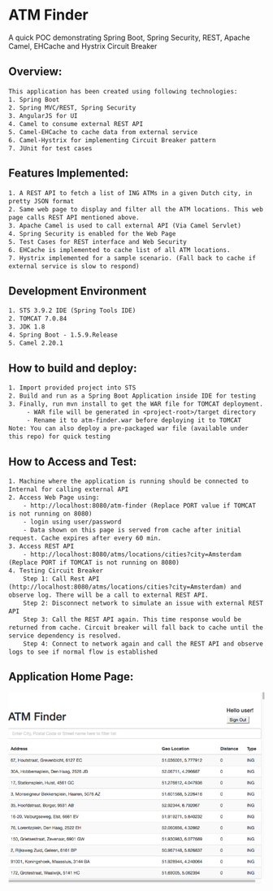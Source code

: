 # ATM Finder 

A quick POC demonstrating Spring Boot, Spring Security, REST, Apache Camel, EHCache and Hystrix Circuit Breaker

Overview:
--------
	This application has been created using following technologies:
	1. Spring Boot
	2. Spring MVC/REST, Spring Security
	3. AngularJS for UI
	4. Camel to consume external REST API
	5. Camel-EHCache to cache data from external service
	6. Camel-Hystrix for implementing Circuit Breaker pattern
	7. JUnit for test cases
	
Features Implemented:
---------------------
	1. A REST API to fetch a list of ING ATMs in a given Dutch city, in pretty JSON format
	2. Same web page to display and filter all the ATM locations. This web page calls REST API mentioned above.
	3. Apache Camel is used to call external API (Via Camel Servlet)
	4. Spring Security is enabled for the Web Page   
	5. Test Cases for REST interface and Web Security
	6. EHCache is implemented to cache list of all ATM locations.
	7. Hystrix implemented for a sample scenario. (Fall back to cache if external service is slow to respond)

Development Environment
------------------------
	1. STS 3.9.2 IDE (Spring Tools IDE)
	2. TOMCAT 7.0.84
	3. JDK 1.8 
	4. Spring Boot - 1.5.9.Release
	5. Camel 2.20.1
	
How to build and deploy:
------------------------
	1. Import provided project into STS 
	2. Build and run as a Spring Boot Application inside IDE for testing
	3. Finally, run mvn install to get the WAR file for TOMCAT deployment. 
		 - WAR file will be generated in <project-root>/target directory
		 - Rename it to atm-finder.war before deploying it to TOMCAT
	Note: You can also deploy a pre-packaged war file (available under this repo) for quick testing
	
How to Access and Test:
----------------------
	1. Machine where the application is running should be connected to Internal for calling external API
	2. Access Web Page using:
		- http://localhost:8080/atm-finder (Replace PORT value if TOMCAT is not running on 8080)
		- login using user/password
		- Data shown on this page is served from cache after initial request. Cache expires after every 60 min.
	3. Access REST API 
		- http://localhost:8080/atms/locations/cities?city=Amsterdam (Replace PORT if TOMCAT is not running on 8080)
	4. Testing Circuit Breaker
		Step 1: Call Rest API (http://localhost:8080/atms/locations/cities?city=Amsterdam) and observe log. There will be a call to external REST API.
		Step 2: Disconnect network to simulate an issue with external REST API
		Step 3: Call the REST API again. This time response would be returned from cache. Circuit breaker will fall back to cache until the service dependency is resolved.
		Step 4: Connect to network again and call the REST API and observe logs to see if normal flow is established
	


Application Home Page:
----------------------

![Home Page Screenshot](homepage.png?raw=true "Home Page")
